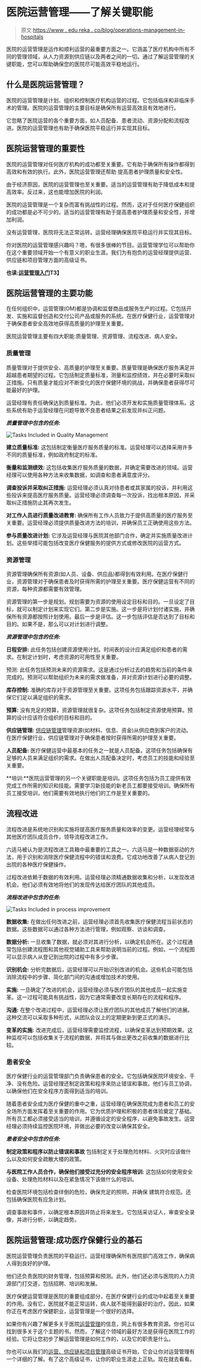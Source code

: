 # 医院运营管理——了解关键职能

> 原文:[https://www . edu reka . co/blog/operations-management-in-hospitals](https://www.edureka.co/blog/operations-management-in-hospitals)

医院的运营管理是运作和顺利运营的最重要方面之一。它涵盖了医疗机构中所有不同的管理领域，从人力资源到供应链以及两者之间的一切。通过了解运营管理的关键职能，您可以帮助确保您的医院尽可能高效平稳地运行。

## **什么是医院运营管理？**

医院的运营管理是计划、组织和控制医疗机构运营的过程。它包括临床和非临床手术的管理。医院的运营管理的主要目标是确保所有运营高效且有效地进行。

它忽略了医院运营的各个重要方面，如人员配备、患者流动、资源分配和流程改进。医院的运营管理也有助于确保医院平稳运行并实现其目标。

## **医院运营管理的重要性**

医院的运营管理对任何医疗机构的成功都至关重要。它有助于确保所有操作都得到高效和有效的执行。此外，医院运营管理还帮助 提高患者护理质量和安全性。

由于经济原因，医院的运营管理也至关重要。适当的运营管理有助于降低成本和提高效率。反过来，这也能增加医院的利润。

医院的运营管理是一个复杂而富有挑战性的过程。然而，这对于任何医疗保健组织的成功都是必不可少的。适当的运营管理有助于提高患者护理质量和安全性，并增加利润。

没有运营管理，医院将无法正常运转。运营经理确保医院平稳运行并实现其目标。

你对医院的运营管理感兴趣吗？嗯，有很多很棒的节目。运营管理学位可以帮助你在这个重要领域开始一个有意义的职业生涯。我们为有抱负的运营经理提供运营、供应链和项目管理方面的高级证书。

**也读:[运营管理入门](https://www.edureka.co/blog/beginners-guide-to-operations-management/)T3】**

## **医院运营管理的主要功能**

在任何组织中，运营管理(OM)都是协调和监督商品或服务生产的过程。它包括开发、实施和监督创造和交付公司产品或服务的系统。在医疗保健行业，运营管理对于确保患者安全高效地获得高质量的护理至关重要。

医院运营管理主要有四大职能:质量管理、资源管理、流程改进、病人安全。

### **质量管理**

质量管理对于提供安全、高质量的护理至关重要。质量管理是确保医疗服务满足并超越患者期望的过程。它包括制定质量标准，测量和监控绩效，并在必要时采取纠正措施。只有质量才能应对不断变化的医疗保健环境的挑战，并确保患者获得尽可能最好的护理。

运营经理有责任确保达到质量标准。为此，他们必须开发和实施质量管理体系。这些系统有助于运营经理在问题导致不良患者结果之前发现并纠正问题。

***质量管理中包含的任务:***

![Tasks Included in Quality Management](../Images/fb49f458df9712d0ccc42ba128f41659.png)

**建立质量标准:** 这包括制定衡量医疗服务质量的标准。运营经理可以选择采用许多不同的质量标准，例如政府制定的标准。

**衡量和监测绩效:** 这包括收集医疗服务质量的数据，并确定需要改进的领域。运营经理可以使用各种方法来收集数据，如调查和患者满意度评分。

**调查投诉并采取纠正措施:** 运营经理必须认真对待患者或其家属的投诉，并利用这些投诉来提高医疗服务质量。运营经理必须调查每一次投诉，找出根本原因，并采取纠正措施防止其再次发生。

**对工作人员进行质量改进教育:** 确保所有工作人员致力于提供高质量的医疗服务至关重要。运营经理必须提供质量改进方法的培训，并确保员工正确使用这些方法。

**参与质量改进计划:** 它涉及运营经理与医院其他部门合作，确定并实施质量改进计划。这些举措可能包括改变医疗保健服务的提供方式或修改医院的运营方式。

### **资源管理**

资源管理确保所有资源(如人员、设备、供应品)都得到有效利用。在医疗保健行业，资源管理对于确保患者及时获得所需的护理至关重要。医疗保健运营有不同的资源，每种资源都需要有效管理。

资源管理的第一步是规划。规划需要为资源的使用设定目标和目的。一旦设定了目标，就可以制定计划来实现它们。第二步是实施。这一步是将计划付诸实施，并确保所有资源都按照计划使用。最后一步是评估。这一步包括评估是否达到了目标和目的。如果不是，那么可以对计划进行调整。

***资源管理中包含的任务:***

**日程安排:** 此任务包括创建资源使用计划。时间表的设计应满足组织和患者的需求。在制定计划时，考虑资源的可用性至关重要。

预测: 此任务包括预测未来的资源需求。这是通过分析过去的趋势和当前的条件来完成的。预测可以帮助组织为未来的需求做准备，并对资源计划进行必要的调整。

**库存控制:** 准确的库存对于资源管理至关重要。这项任务包括跟踪资源水平，并确保它们足以满足组织的需求。

**预算:** 没有充足的预算，资源管理就很复杂。这项任务包括制定资源使用预算。预算的设计应该符合组织的目标和目的。

**供应链管理:** [供应链管理](https://www.edureka.co/blog/components-of-supply-chain-management/)管理资源(如材料、信息、资金)从供应商到客户的流动。在医疗保健行业，供应链管理对于确保患者按时获得所需的护理至关重要。

**人员配备:** 医疗保健运营中最基本的任务之一就是人员配备。这项任务包括确保有足够的人员来满足组织的需求。在做出人员配备决定时，考虑员工的技能和经验至关重要。

**培训:**医院运营管理的另一个关键职能是培训。这项任务包括为员工提供有效完成工作所需的知识和技能。需要学习新技能的新老员工都要接受培训。确保所有员工接受培训，他们需要有效地执行他们的工作是至关重要的。

## **流程改进**

流程改进是系统地识别和实施将提高医疗服务质量和效率的变更。运营经理经常与其他医疗团队成员合作，领导流程改进工作。

六适马被认为是流程改进工具箱中最重要的工具之一。六适马是一种数据驱动的方法，用于识别和消除医疗保健流程中的错误和浪费。它成功地改善了从病人登记到出院的各种医疗保健操作。

过程改进依赖于数据的有效利用。运营经理必须精通数据收集和分析，以发现改进机会。他们必须有效地将他们的发现传达给医疗团队的其他成员。

***流程改进中包含的任务:***

![Tasks Included in process improvement](../Images/203851ceec01fb272645f8fc25f0036a.png)

**数据收集:** 在做出任何改进之前，运营经理必须首先收集医疗保健流程当前状态的数据。这些数据可以通过各种方法进行管理，例如观察、访谈和调查。

**数据分析:** 一旦收集了数据，就必须对其进行分析，以确定机会所在。这个过程通常包括创建流程图和其他视觉辅助工具来帮助说明当前的过程。例如，一个流程图可以显示病人从登记到出院的过程中有多少步骤。

**识别机会:** 分析完数据后，运营经理可以开始识别改进的机会。这些机会可能包括消除流程中的步骤、简化部门间的沟通或增加技术的使用。

**实施:** 一旦确定了改进的机会，运营经理必须与医疗团队的其他成员一起实施变革。这一过程可能具有挑战性，因为它通常需要改变长期存在的流程和程序。

**沟通:** 在整个改进过程中，运营经理必须让医疗团队的其他成员了解他们的进展。这种交流可以采取多种形式，从团队会议上的定期更新到更正式的演示。

**变革的实施:** 改进完成后，运营经理需要监控流程，以确保变革达到预期效果。这种监视可以包括收集关于流程的数据，并将其与做出更改之前收集的数据进行比较。

### **患者安全**

医疗保健行业的运营管理部门负责确保患者的安全。它包括确保医院环境安全、干净、没有危险。运营经理还制定政策和程序来防止错误和事故。他们与员工协调，以确保他们在安全程序方面得到适当的培训。

随着患者安全成为医疗保健的重中之重，运营经理在确保医院成为患者和员工的安全场所方面发挥着至关重要的作用。它为优质护理和积极的患者体验奠定了基础。所有员工都必须接受适当的培训，并遵循设定的安全程序，以避免事故发生。运营经理必须持续监控医院环境，并做出必要的改变以确保其安全。

***患者安全中包含的任务:***

**制定政策和程序以防止错误和事故** 包括制定关于处理危险材料、火灾时应该做什么以及如何安全疏散大楼的政策。

**与医院工作人员合作，确保他们接受过充分的安全程序培训:** 这包括如何使用安全设备、处理危险材料以及在紧急情况下该做什么的培训。

检查医院环境包括检查绊倒的危险，确保充足的照明，并确保 建筑符合规范。还包括确保医院有应急计划。

调查事故和事件，以确定根本原因并防止将来发生。它包括采访证人，审查安全录像，并进行分析，以确定趋势。

## **医院运营管理:成功医疗保健行业的基石**

医院运营管理负责医院的平稳运行。运营经理确保所有医院部门高效工作，确保病人得到良好的护理。

他们还负责医院的财务管理，包括预算和预测。此外，他们还必须与医院的人力资源部门打交道，包括招聘、培训和发展。

医疗保健运营管理是医院的重要组成部分，在医疗保健行业的成功中起着至关重要的作用。没有它，医院就不能正常运转，病人就不能得到最好的治疗。因此，如果你正在考虑医疗保健职业，运营管理是一个很好的选择。

如果你有兴趣了解更多关于医院[运营管理](https://www.edureka.co/blog/what-are-the-objectives-of-operations-management/)的信息，网上有很多教育资源。你也可以找到很多关于这个主题的书。然而，了解这个领域的最好方法是获得在医院工作的经验。它将让您初步了解运营管理是如何工作的，以及它的职责是什么。

你也可以从我们的[运营、供应链和项目管理](https://www.edureka.co/highered/advanced-program-in-operations-supply-chain-project-management-iitg)高级证书开始，它会让你对运营管理有一个详细的了解。有了这个高级证书，让你的职业生涯走上正轨。现在就去看看。